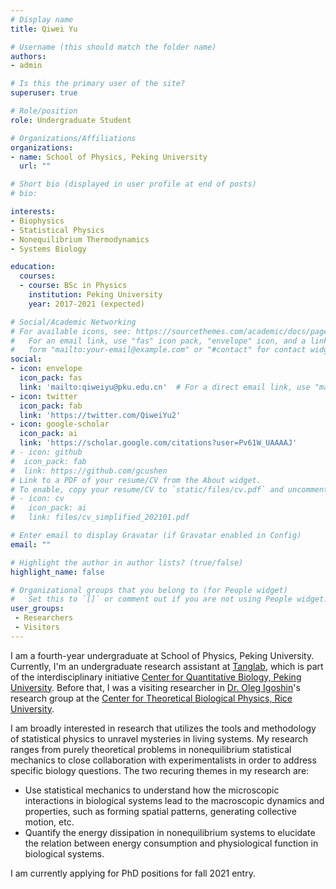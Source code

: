 ```yaml
---
# Display name
title: Qiwei Yu

# Username (this should match the folder name)
authors:
- admin

# Is this the primary user of the site?
superuser: true

# Role/position
role: Undergraduate Student

# Organizations/Affiliations
organizations:
- name: School of Physics, Peking University
  url: ""

# Short bio (displayed in user profile at end of posts)
# bio: 

interests:
- Biophysics
- Statistical Physics
- Nonequilibrium Thermodynamics
- Systems Biology

education:
  courses:
  - course: BSc in Physics
    institution: Peking University
    year: 2017-2021 (expected)

# Social/Academic Networking
# For available icons, see: https://sourcethemes.com/academic/docs/page-builder/#icons
#   For an email link, use "fas" icon pack, "envelope" icon, and a link in the
#   form "mailto:your-email@example.com" or "#contact" for contact widget.
social:
- icon: envelope
  icon_pack: fas
  link: 'mailto:qiweiyu@pku.edu.cn'  # For a direct email link, use "mailto:test@example.org".
- icon: twitter
  icon_pack: fab
  link: 'https://twitter.com/QiweiYu2'
- icon: google-scholar
  icon_pack: ai
  link: 'https://scholar.google.com/citations?user=Pv61W_UAAAAJ'
# - icon: github
#  icon_pack: fab
#  link: https://github.com/gcushen
# Link to a PDF of your resume/CV from the About widget.
# To enable, copy your resume/CV to `static/files/cv.pdf` and uncomment the lines below.
# - icon: cv
#   icon_pack: ai
#   link: files/cv_simplified_202101.pdf

# Enter email to display Gravatar (if Gravatar enabled in Config)
email: ""

# Highlight the author in author lists? (true/false)
highlight_name: false

# Organizational groups that you belong to (for People widget)
#   Set this to `[]` or comment out if you are not using People widget.
user_groups:
 - Researchers
 - Visitors
---
```


I am a fourth-year undergraduate at School of Physics, Peking University. Currently, I'm an undergraduate research assistant at [Tanglab](http://cqb.pku.edu.cn/tanglab/), which is part of the interdisciplinary initiative [Center for Quantitative Biology, Peking University](http://cqb.pku.edu.cn/index.php?lang=en). Before that, I was a visiting researcher in [Dr. Oleg Igoshin](https://igoshin.rice.edu/)'s research group at the [Center for Theoretical Biological Physics, Rice University](https://ctbp.rice.edu/).

I am broadly interested in research that utilizes the tools and methodology of statistical physics to unravel mysteries in living systems. My research ranges from purely theoretical problems in nonequilibrium statistical mechanics to close collaboration with experimentalists in order to address specific biology questions. The two recuring themes in my research are:

+ Use statistical mechanics to understand how the microscopic interactions in biological systems lead to the macroscopic dynamics and properties, such as forming spatial patterns, generating collective motion, etc.
+ Quantify the energy dissipation in nonequilibrium systems to elucidate the relation between energy consumption and physiological function in biological systems.

I am currently applying for PhD positions for fall 2021 entry.
